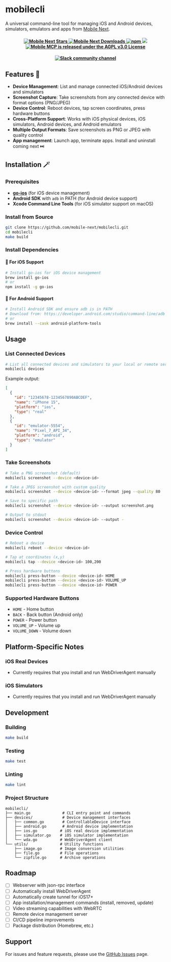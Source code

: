 # mobilecli 

A universal command-line tool for managing iOS and Android devices, simulators, emulators and apps from [Mobile Next](https://github.com/mobile-next/). 

<h4 align="center">
<a href="https://github.com/mobile-next/mobilecli">
    <img src="https://img.shields.io/github/stars/mobile-next/mobilecli" alt="Mobile Next Stars" />
  </a>  
 <a href="https://github.com/mobile-next/mobilecli">
    <img src="https://img.shields.io/github/contributors/mobile-next/mobilecli?color=green" alt="Mobile Next Downloads" />
  </a>
  <a href="https://www.npmjs.com/package/@mobilenext/mobilecli">
    <img src="https://img.shields.io/npm/dm/@mobilenext/mobilecli?logo=npm&style=flat&color=red" alt="npm">
  </a>
<a href="https://github.com/mobile-next/mobilecli/releases">
    <img src="https://img.shields.io/github/release/mobile-next/mobilecli">
  </a>
<a href="https://github.com/mobile-next/mobilecli/blob/main/LICENSE">
    <img src="https://img.shields.io/badge/license-AGPL v3.0-blue.svg" alt="Mobile MCP is released under the AGPL v3.0 License">
  </a> 
  
</p>

<h4 align="center">
<a href="http://mobilenexthq.com/join-slack">
    <img src="https://img.shields.io/badge/join-Slack-blueviolet?logo=slack&style=flat" alt="Slack community channel" />
</a>	
</p>


## Features 🚀

- **Device Management**: List and manage connected iOS/Android devices and simulators
- **Screenshot Capture**: Take screenshots from any connected device with format options (PNG/JPEG)
- **Device Control**: Reboot devices, tap screen coordinates, press hardware buttons
- **Cross-Platform Support**: Works with iOS physical devices, iOS simulators, Android devices, and Android emulators
- **Multiple Output Formats**: Save screenshots as PNG or JPEG with quality control
- **App management**: Launch app, terminate apps. Install and uninstall coming next ⏭️

## Installation 🪄

### Prerequisites

- [**go-ios**](https://github.com/danielpaulus/go-ios) (for iOS device management)
- **Android SDK** with `adb` in PATH (for Android device support)
- **Xcode Command Line Tools** (for iOS simulator support on macOS)

### Install from Source

```bash
git clone https://github.com/mobile-next/mobilecli.git
cd mobilecli
make build
```

### Install Dependencies

#### 🍎 For iOS Support 
```bash
# Install go-ios for iOS device management
brew install go-ios
# or
npm install -g go-ios
```

#### 🤖 For Android Support
```bash
# Install Android SDK and ensure adb is in PATH
# Download from: https://developer.android.com/studio/command-line/adb
# or
brew install --cask android-platform-tools
```

## Usage

### List Connected Devices

```bash
# List all connected devices and simulators to your local or remote server
mobilecli devices
```

Example output:
```json
[
  {
    "id": "12345678-1234567890ABCDEF",
    "name": "iPhone 15",
    "platform": "ios",
    "type": "real"
  },
  {
    "id": "emulator-5554",
    "name": "Pixel_7_API_34",
    "platform": "android", 
    "type": "emulator"
  }
]
```

### Take Screenshots

```bash
# Take a PNG screenshot (default)
mobilecli screenshot --device <device-id>

# Take a JPEG screenshot with custom quality
mobilecli screenshot --device <device-id> --format jpeg --quality 80

# Save to specific path
mobilecli screenshot --device <device-id> --output screenshot.png

# Output to stdout
mobilecli screenshot --device <device-id> --output -
```

### Device Control

```bash
# Reboot a device
mobilecli reboot --device <device-id>

# Tap at coordinates (x,y)
mobilecli tap --device <device-id> 100,200

# Press hardware buttons
mobilecli press-button --device <device-id> HOME
mobilecli press-button --device <device-id> VOLUME_UP
mobilecli press-button --device <device-id> POWER
```

### Supported Hardware Buttons

- `HOME` - Home button
- `BACK` - Back button (Android only)
- `POWER` - Power button
- `VOLUME_UP` - Volume up
- `VOLUME_DOWN` - Volume down

## Platform-Specific Notes

### iOS Real Devices
- Currently requires that you install and run WebDriverAgent manually

### iOS Simulators  
- Currently requires that you install and run WebDriverAgent manually

## Development

### Building

```bash
make build
```

### Testing

```bash
make test
```

### Linting

```bash
make lint
```

### Project Structure

```
mobilecli/
├── main.go              # CLI entry point and commands
├── devices/             # Device management interfaces
│   ├── common.go        # ControllableDevice interface
│   ├── android.go       # Android device implementation
│   ├── ios.go          # iOS real device implementation
│   ├── simulator.go    # iOS simulator implementation
│   └── wda.go          # WebDriverAgent client
└── utils/              # Utility functions
    ├── image.go        # Image conversion utilities
    ├── file.go         # File operations
    └── zipfile.go      # Archive operations
```

## Roadmap

- [ ] Webserver with json-rpc interface
- [ ] Automatically install WebDriverAgent 
- [ ] Automatically create tunnel for iOS17+
- [ ] App installation/management commands (install, removed, update)
- [ ] Video streaming capabilities with WebRTC
- [ ] Remote device management server
- [ ] CI/CD pipeline improvements
- [ ] Package distribution (Homebrew, etc.)

## Support

For issues and feature requests, please use the [GitHub Issues](https://github.com/mobile-next/mobilecli/issues) page. 
